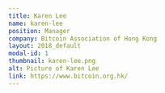 ```yaml
---
title: Karen Lee
name: karen-lee
position: Manager
company: Bitcoin Association of Hong Kong
layout: 2018_default
modal-id: 1
thumbnail: karen-lee.png
alt: Picture of Karen Lee
link: https://www.bitcoin.org.hk/
---
```

